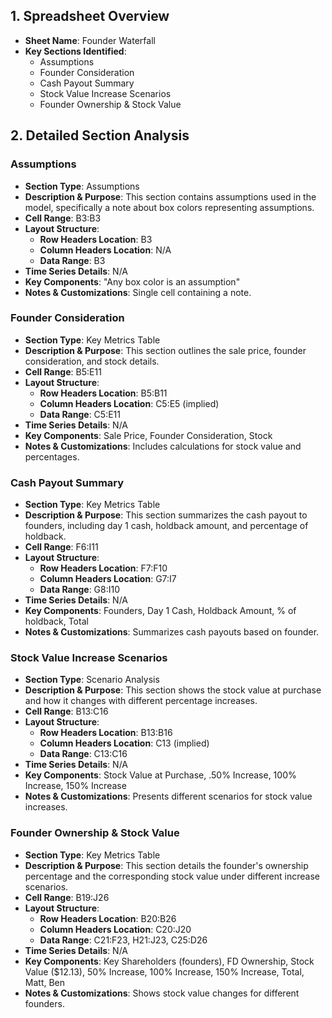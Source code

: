 ## 1. Spreadsheet Overview
- **Sheet Name**: Founder Waterfall
- **Key Sections Identified**:
    - Assumptions
    - Founder Consideration
    - Cash Payout Summary
    - Stock Value Increase Scenarios
    - Founder Ownership & Stock Value

## 2. Detailed Section Analysis

### Assumptions
- **Section Type**: Assumptions
- **Description & Purpose**: This section contains assumptions used in the model, specifically a note about box colors representing assumptions.
- **Cell Range**: B3:B3
- **Layout Structure**:
    - **Row Headers Location**: B3
    - **Column Headers Location**: N/A
    - **Data Range**: B3
- **Time Series Details**: N/A
- **Key Components**: "Any box color is an assumption"
- **Notes & Customizations**: Single cell containing a note.

### Founder Consideration
- **Section Type**: Key Metrics Table
- **Description & Purpose**: This section outlines the sale price, founder consideration, and stock details.
- **Cell Range**: B5:E11
- **Layout Structure**:
    - **Row Headers Location**: B5:B11
    - **Column Headers Location**: C5:E5 (implied)
    - **Data Range**: C5:E11
- **Time Series Details**: N/A
- **Key Components**: Sale Price, Founder Consideration, Stock
- **Notes & Customizations**: Includes calculations for stock value and percentages.

### Cash Payout Summary
- **Section Type**: Key Metrics Table
- **Description & Purpose**: This section summarizes the cash payout to founders, including day 1 cash, holdback amount, and percentage of holdback.
- **Cell Range**: F6:I11
- **Layout Structure**:
    - **Row Headers Location**: F7:F10
    - **Column Headers Location**: G7:I7
    - **Data Range**: G8:I10
- **Time Series Details**: N/A
- **Key Components**: Founders, Day 1 Cash, Holdback Amount, % of holdback, Total
- **Notes & Customizations**: Summarizes cash payouts based on founder.

### Stock Value Increase Scenarios
- **Section Type**: Scenario Analysis
- **Description & Purpose**: This section shows the stock value at purchase and how it changes with different percentage increases.
- **Cell Range**: B13:C16
- **Layout Structure**:
    - **Row Headers Location**: B13:B16
    - **Column Headers Location**: C13 (implied)
    - **Data Range**: C13:C16
- **Time Series Details**: N/A
- **Key Components**: Stock Value at Purchase, .50% Increase, 100% Increase, 150% Increase
- **Notes & Customizations**: Presents different scenarios for stock value increases.

### Founder Ownership & Stock Value
- **Section Type**: Key Metrics Table
- **Description & Purpose**: This section details the founder's ownership percentage and the corresponding stock value under different increase scenarios.
- **Cell Range**: B19:J26
- **Layout Structure**:
    - **Row Headers Location**: B20:B26
    - **Column Headers Location**: C20:J20
    - **Data Range**: C21:F23, H21:J23, C25:D26
- **Time Series Details**: N/A
- **Key Components**: Key Shareholders (founders), FD Ownership, Stock Value ($12.13), 50% Increase, 100% Increase, 150% Increase, Total, Matt, Ben
- **Notes & Customizations**: Shows stock value changes for different founders.
